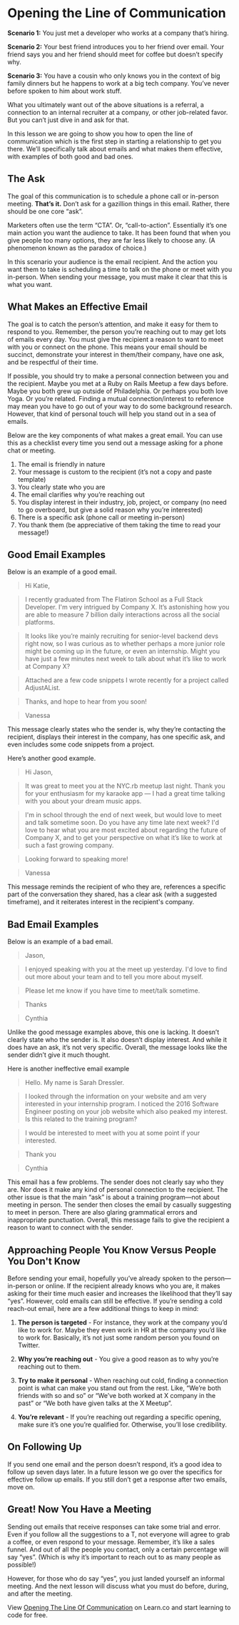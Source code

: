 # Opening the Line of Communication 

**Scenario 1:** You just met a developer who works at a company that’s hiring. 

**Scenario 2:** Your best friend introduces you to her friend over email. Your friend says you and her friend should meet for coffee but doesn’t specify why.

**Scenario 3:** You have a cousin who only knows you in the context of big family dinners but he happens to work at a big tech company. You’ve never before spoken to him about work stuff.

What you ultimately want out of the above situations is a referral, a connection to an internal recruiter at a company, or other job-related favor. But you can’t just dive in and ask for that. 

In this lesson we are going to show you how to open the line of communication which is the first step in starting a relationship to get you there. We’ll specifically talk about emails and what makes them effective, with examples of both good and bad ones. 

## The Ask 

The goal of this communication is to schedule a phone call or in-person meeting. **That’s it.** Don’t ask for a gazillion things in this email. Rather, there should be one core “ask”. 

Marketers often use the term “CTA”. Or, “call-to-action”. Essentially it’s one main action you want the audience to take. It has been found that when you give people too many options, they are far less likely to choose any. (A phenomenon known as the paradox of choice.)

In this scenario your audience is the email recipient. And the action you want them to take is scheduling a time to talk on the phone or meet with you in-person. When sending your message, you must make it clear that this is what you want.

## What Makes an Effective Email 

The goal is to catch the person’s attention, and make it easy for them to respond to you. Remember, the person you’re reaching out to may get lots of emails every day. You must give the recipient a reason to want to meet with you or connect on the phone. This means your email should be succinct, demonstrate your interest in them/their company, have one ask, and be respectful of their time. 

If possible, you should try to make a personal connection between you and the recipient. Maybe you met at a Ruby on Rails Meetup a few days before. Maybe you both grew up outside of Philadelphia. Or perhaps you both love Yoga. Or you’re related. Finding a mutual connection/interest to reference may mean you have to go out of your way to do some background research. However, that kind of personal touch will help you stand out in a sea of emails. 

Below are the key components of what makes a great email. You can use this as a checklist every time you send out a message asking for a phone chat or meeting. 

1. The email is friendly in nature 
2. Your message is custom to the recipient (it’s not a copy and paste template)  
3. You clearly state who you are 
4. The email clarifies why you’re reaching out 
5. You display interest in their industry, job, project, or company (no need to go overboard, but give a solid reason why you’re interested) 
6. There is a specific ask (phone call or meeting in-person)
7. You thank them (be appreciative of them taking the time to read your message!) 

## Good Email Examples

Below is an example of a good email. 

>Hi Katie,

>I recently graduated from The Flatiron School as a Full Stack Developer. I'm very intrigued by Company X. It’s astonishing how you are able to measure 7 billion daily interactions across all the social platforms. 

>It looks like you’re mainly recruiting for senior-level backend devs right now, so I was curious as to whether perhaps a more junior role might be coming up in the future, or even an internship. Might you have just a few minutes next week to talk about what it’s like to work at Company X?

>Attached are a few code snippets I wrote recently for a project called AdjustAList.

>Thanks, and hope to hear from you soon!

>Vanessa

This message clearly states who the sender is, why they’re contacting the recipient, displays their interest in the company, has one specific ask, and even includes some code snippets from a project. 

Here’s another good example. 

>Hi Jason,

>It was great to meet you at the NYC.rb meetup last night. Thank you for your enthusiasm for my karaoke app — I had a great time talking with you about your dream music apps.

>I'm in school through the end of next week, but would love to meet and talk sometime soon. Do you have any time late next week? I'd love to hear what you are most excited about regarding the future of Company X, and to get your perspective on what it’s like to work at such a fast growing company. 

>Looking forward to speaking more!

>Vanessa

This message reminds the recipient of who they are, references a specific part of the conversation they shared, has a clear ask (with a suggested timeframe), and it reiterates interest in the recipient's company. 

## Bad Email Examples

Below is an example of a bad email. 

>Jason, 

>I enjoyed speaking with you at the meet up yesterday. I'd love to find out more about your team and to tell you more about myself.

>Please let me know if you have time to meet/talk sometime.

>Thanks

>Cynthia

Unlike the good message examples above, this one is lacking. It doesn’t clearly state who the sender is. It also doesn’t display interest. And while it does have an ask, it’s not very specific. Overall, the message looks like the sender didn’t give it much thought. 

Here is another ineffective email example 

>Hello. My name is Sarah Dressler.

>I looked through the information on your website and am very interested in your internship program. I noticed the 2016 Software Engineer posting on your job website which also peaked my interest. Is this related to the training program?

>I would be interested to meet with you at some point if your interested.

>Thank you

>Cynthia

This email has a few problems. The sender does not clearly say who they are. Nor does it make any kind of personal connection to the recipient. The other issue is that the main “ask” is about a training program—not about meeting in person. The sender then closes the email by casually suggesting to meet in person. There are also glaring grammatical errors and inappropriate punctuation. Overall, this message fails to give the recipient a reason to want to connect with the sender. 

## Approaching People You Know Versus People You Don't Know

Before sending your email, hopefully you’ve already spoken to the person—in-person or online. If the recipient already knows who you are, it makes asking for their time much easier and increases the likelihood that they’ll say “yes”.
However, cold emails can still be effective. If you’re sending a cold reach-out email, here are a few additional things to keep in mind:

1. **The person is targeted** - For instance, they work at the company you’d like to work for. Maybe they even work in HR at the company you’d like to work for. Basically, it’s not just some random person you found on Twitter.

2. **Why you’re reaching out** - You give a good reason as to why you’re reaching out to them.

3. **Try to make it personal** - When reaching out cold, finding a connection point is what can make you stand out from the rest. Like, “We’re both friends with so and so” or “We’ve both worked at X company in the past” or “We both have given talks at the X Meetup”.

4. **You’re relevant** - If you’re reaching out regarding a specific opening, make sure it’s one you’re qualified for. Otherwise, you’ll lose credibility.

## On Following Up 

If you send one email and the person doesn’t respond, it’s a good idea to follow up seven days later. In a future lesson we go over the specifics for effective follow up emails. If you still don’t get a response after two emails, move on. 

## Great! Now You Have a Meeting

Sending out emails that receive responses can take some trial and error. Even if you follow all the suggestions to a T, not everyone will agree to grab a coffee, or even respond to your message. Remember, it’s like a sales funnel. And out of all the people you contact, only a certain percentage will say “yes”. (Which is why it’s important to reach out to as many people as possible!) 

However, for those who do say “yes”, you just landed yourself an informal meeting. And the next lesson will discuss what you must do before, during, and after the meeting.  


<p class='util--hide'>View <a href='https://learn.co/lessons/careers-opening-the-line-of-communication'>Opening The Line Of Communication</a> on Learn.co and start learning to code for free.</p>
